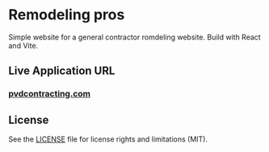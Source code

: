 # Remodeling pros
Simple website for a general contractor romdeling website.
Build with React and Vite.

## Live Application URL

### [pvdcontracting.com](https://www.pvdcontracting.com/)

## License

See the [LICENSE](LICENSE.md) file for license rights and limitations (MIT).
